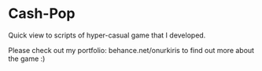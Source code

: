 # Cash-Pop

Quick view to scripts of hyper-casual game that I developed.

Please check out my portfolio: behance.net/onurkiris to find out more about the game :)
